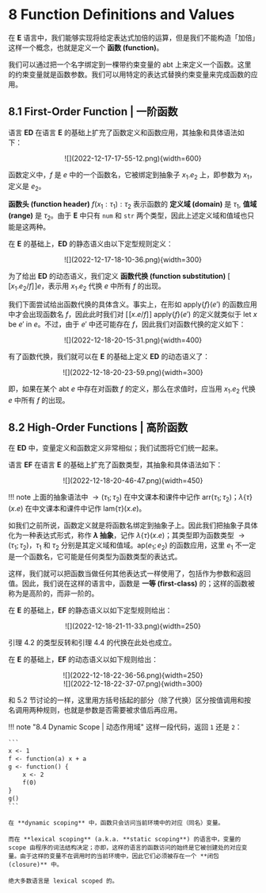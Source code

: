# 8 Function Definitions and Values

在 **E** 语言中，我们能够实现将给定表达式加倍的运算，但是我们不能构造「加倍」这样一个概念，也就是定义一个 **函数 (function)**。

我们可以通过把一个名字绑定到一棵带约束变量的 abt 上来定义一个函数。这里的约束变量就是函数参数。我们可以用特定的表达式替换约束变量来完成函数的应用。

## 8.1 First-Order Function | 一阶函数

语言 **ED** 在语言 **E** 的基础上扩充了函数定义和函数应用，其抽象和具体语法如下：

<center>![](2022-12-17-17-55-12.png){width=600}</center>

函数定义中，$f$ 是 $e$ 中的一个函数名，它被绑定到抽象子 $x_1.e_2$ 上，即参数为 $x_1$，定义是 $e_2$。

**函数头 (function header)** $f(x_1:\tau_1):\tau_2$ 表示函数的 **定义域 (domain)** 是 $\tau_1$, **值域 (range)** 是 $\tau_2$。由于 **E** 中只有 `num` 和 `str` 两个类型，因此上述定义域和值域也只能是这两种。

在 **E** 的基础上，**ED** 的静态语义由以下定型规则定义：

<center>![](2022-12-17-18-10-36.png){width=300}</center>

为了给出 **ED** 的动态语义，我们定义 **函数代换 (function substitution)** $[\![ x_1.e_2/f ]\!] e$，表示用 $x_1.e_2$ 代换 $e$ 中所有 $f$ 的出现。

[//]: # (上面的 Double square brackets 应该用 \llbracket 和 \rrbracket 实现，不过因为 MathJax 不自带这个，所以用了这种方法实现。)

我们下面尝试给出函数代换的具体含义。事实上，在形如 $\text{apply}\{f\}(e')$ 的函数应用中才会出现函数名 $f$，因此此时我们对 $[\![ x.e/f ]\!] \text{ apply}\{f\}(e')$ 的定义就类似于 $\text{let } x \text{ be } e' \text{ in } e$。不过，由于 $e'$ 中还可能存在 $f$，因此我们对函数代换的定义如下：

<center>![](2022-12-18-20-15-31.png){width=400}</center>

有了函数代换，我们就可以在 **E** 的基础上定义 **ED** 的动态语义了：

<center>![](2022-12-18-20-23-59.png){width=300}</center>

即，如果在某个 abt $e$ 中存在对函数 $f$ 的定义，那么在求值时，应当用 $x_1.e_2$ 代换 $e$ 中所有 $f$ 的出现。

## 8.2 High-Order Functions | 高阶函数

在 **ED** 中，变量定义和函数定义非常相似；我们试图将它们统一起来。

语言 **EF** 在语言 **E** 的基础上扩充了函数类型，其抽象和具体语法如下：

<center>![](2022-12-18-20-46-47.png){width=450}</center>

!!! note
    上面的抽象语法中 $\to (\tau_1; \tau_2)$ 在中文课本和课件中记作 $\text{arr}(\tau_1; \tau_2)$；$\lambda \{\tau\}(x.e)$ 在中文课本和课件中记作 $\text{lam}\{\tau\}(x.e)$。

如我们之前所说，函数定义就是将函数名绑定到抽象子上。因此我们把抽象子具体化为一种表达式形式，称作 **$\lambda$ 抽象**，记作 $\lambda \{\tau\}(x.e)$；其类型即为函数类型 $\to (\tau_1; \tau_2)$，$\tau_1$ 和 $\tau_2$ 分别是其定义域和值域。$\text{ap}(e_1;e_2)$ 的函数应用，这里 $e_1$ 不一定是一个函数名，它可能是任何类型为函数类型的表达式。

这样，我们就可以把函数当做任何其他表达式一样使用了，包括作为参数和返回值。因此，我们说在这样的语言中，函数是 **一等 (first-class)** 的；这样的函数被称为是高阶的，而非一阶的。

在 **E** 的基础上，**EF** 的静态语义以如下定型规则给出：

<center>![](2022-12-18-21-11-33.png){width=250}</center>

引理 4.2 的类型反转和引理 4.4 的代换在此处也成立。

在 **E** 的基础上，**EF** 的动态语义以如下规则给出：

<center>![](2022-12-18-22-36-56.png){width=250}</center>

<center>![](2022-12-18-22-37-07.png){width=300}</center>

和 5.2 节讨论的一样，这里用方括号括起的部分（除了代换）区分按值调用和按名调用两种规则，也就是参数是否需要被求值后再应用。

!!! note "8.4 Dynamic Scope | 动态作用域"
    这样一段代码，返回 `1` 还是 `2`：

    ```
    x <- 1
    f <- function(a) x + a
    g <- function() {
        x <- 2
        f(0)
    }
    g()
    ```

    在 **dynamic scoping** 中，函数只会访问当前环境中的对应（同名）变量。

    而在 **lexical scoping** (a.k.a. **static scoping**) 的语言中，变量的 scope 由程序的词法结构决定；亦即，这样的语言的函数访问的始终是它被创建处的对应变量。由于这样的变量不在调用时的当前环境中，因此它们必须被存在一个 **闭包 (closure)** 中。
    
    绝大多数语言是 lexical scoped 的。




